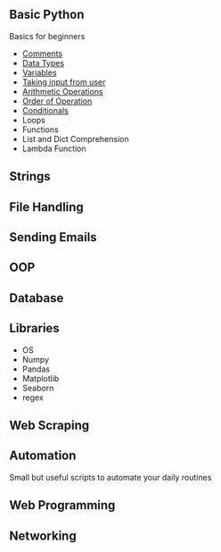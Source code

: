
## Basic Python
Basics for beginners
* [Comments](Basics/Comments.py)
* [Data Types](Basics/Data_Types.py)
* [Variables]()
* [Taking input from user]()
* [Arithmetic Operations]()
* [Order of Operation]()
* [Conditionals](conditionals.py)
* Loops
* Functions
* List and Dict Comprehension
* Lambda Function
## Strings
## File Handling
## Sending Emails
## OOP 
## Database
## Libraries
* OS
* Numpy
* Pandas
* Matplotlib
* Seaborn
* regex
## Web Scraping
## Automation
Small but useful scripts to automate your daily routines
## Web Programming
## Networking
